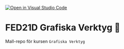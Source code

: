 [![Open in Visual Studio Code](https://classroom.github.com/assets/open-in-vscode-c66648af7eb3fe8bc4f294546bfd86ef473780cde1dea487d3c4ff354943c9ae.svg)](https://classroom.github.com/online_ide?assignment_repo_id=8452092&assignment_repo_type=AssignmentRepo)
# FED21D Grafiska Verktyg 🎨
Mall-repo för kursen `Grafiska Verktyg`
